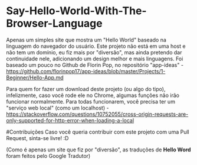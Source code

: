 # Say-Hello-World-With-The-Browser-Language


Apenas um simples site que mostra um "Hello World" baseado na linguagem do navegador do usuário. Este projeto não está em uma host e não tem um domínio, eu fiz mais por "diversão", mas ainda pretendo dar continuidade nele, adicionando um design melhor e mais linguagens.
Foi baseado um pouco no Github de Florin Pop, no repositório "app-ideas" - https://github.com/florinpop17/app-ideas/blob/master/Projects/1-Beginner/Hello-App.md


Para quem for fazer um download deste projeto (ou algo do tipo), infelizmente, caso você rode ele no Chrome, algumas funções não irão funcionar normalmente. Para todas funcionarem, você precisa ter um "serviço web local" (como um localhost) - https://stackoverflow.com/questions/10752055/cross-origin-requests-are-only-supported-for-http-error-when-loading-a-local




 #Contribuições
 Caso você queria contribuir com este projeto com uma Pull Request, sinta-se livre! :D

(Como é apenas um site que fiz por "diversão", as traduções de **Hello Word** foram feitos pelo Google Tradutor)
